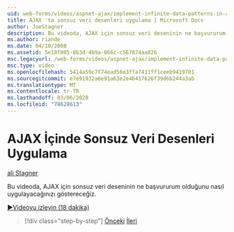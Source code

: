 ```yaml
---
uid: web-forms/videos/aspnet-ajax/implement-infinite-data-patterns-in-ajax
title: AJAX 'ta sonsuz veri desenleri uygulama | Microsoft Docs
author: JoeStagner
description: Bu videoda, AJAX için sonsuz veri deseninin ne başvururum olduğunu nasıl uygulayacağınızı göstereceğiz.
ms.author: riande
ms.date: 04/10/2008
ms.assetid: 5e18f005-8b3d-4b9a-866c-c567874aa826
msc.legacyurl: /web-forms/videos/aspnet-ajax/implement-infinite-data-patterns-in-ajax
msc.type: video
ms.openlocfilehash: 5414a59c7f74ead56e3ffa7411ff1ceeb9419701
ms.sourcegitcommit: e7e91932a6e91a63e2e46417626f39d6b244a3ab
ms.translationtype: MT
ms.contentlocale: tr-TR
ms.lasthandoff: 03/06/2020
ms.locfileid: "78628613"
---
```

# <a name="implement-infinite-data-patterns-in-ajax"></a>AJAX İçinde Sonsuz Veri Desenleri Uygulama

[ali Stagner](https://github.com/JoeStagner)

Bu videoda, AJAX için sonsuz veri deseninin ne başvururum olduğunu nasıl uygulayacağınızı göstereceğiz.

[&#9654;Videoyu izleyin (18 dakika)](https://channel9.msdn.com/Blogs/ASP-NET-Site-Videos/implement-infinite-data-patterns-in-ajax)

> [!div class="step-by-step"]
> [Önceki](use-aspnet-ajax-cascading-drop-down-control-to-access-a-database.md)
> [İleri](basic-aspnet-authentication-in-an-ajax-enabled-application.md)
